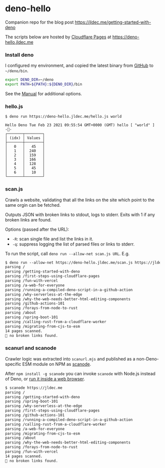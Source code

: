 # deno-hello

Companion repo for the blog post https://jldec.me/getting-started-with-deno

The scripts below are hosted by [Cloudflare Pages](https://jldec.me/first-steps-using-cloudflare-pages) at https://deno-hello.jldec.me

### Install deno

I configured my environment, and copied the latest binary from [GitHub](https://github.com/denoland/deno/releases/latest) to `~/deno/bin`.

```sh
export DENO_DIR=~/deno
export PATH=${PATH}:${DENO_DIR}/bin
```

See the [Manual](https://deno.land/manual/getting_started/installation) for additional options.

### hello.js

```
$ deno run https://deno-hello.jldec.me/hello.js world

Hello Deno Tue Feb 23 2021 09:55:54 GMT+0000 (GMT) hello [ "world" ]
-🦀-
┌───────┬────────┐
│ (idx) │ Values │
├───────┼────────┤
│   0   │   45   │
│   1   │  240   │
│   2   │  159   │
│   3   │  166   │
│   4   │  128   │
│   5   │   45   │
│   6   │   10   │
└───────┴────────┘
```

### scan.js

Crawls a website, validating that all the links on the site which point to the same orgin can be fetched.

Outputs JSON with broken links to stdout, logs to stderr. Exits with 1 if any broken links are found.

Options (passed after the URL):

- `-R`: scan single file and list the links in it.
- `-q`: suppress logging the list of parsed files or links to stderr.

To run the script, call `deno run --allow-net scan.js URL`. E.g.

```txt
$ deno run --allow-net https://deno-hello.jldec.me/scan.js https://jldec.me
parsing /
parsing /getting-started-with-deno
parsing /first-steps-using-cloudflare-pages
parsing /fun-with-vercel
parsing /a-web-for-everyone
parsing /running-a-compiled-deno-script-in-a-github-action
parsing /why-serverless-at-the-edge
parsing /why-the-web-needs-better-html-editing-components
parsing /github-actions-101
parsing /forays-from-node-to-rust
parsing /about
parsing /spring-boot-101
parsing /calling-rust-from-a-cloudflare-worker
parsing /migrating-from-cjs-to-esm
14 pages scanned.
🎉 no broken links found.
```

### scanurl and scanode

Crawler logic was extracted into `scanurl.mjs` and published as a non-Deno-specific ESM module on NPM as [scanode](https://www.npmjs.com/package/scanode).

After `npm install -g scanode` you can invoke `scanode` with Node.js instead of Deno, or [run it inside a web browser](https://deno-hello.jldec.me/).

```txt
$ scanode https://jldec.me
parsing /
parsing /getting-started-with-deno
parsing /spring-boot-101
parsing /why-serverless-at-the-edge
parsing /first-steps-using-cloudflare-pages
parsing /github-actions-101
parsing /running-a-compiled-deno-script-in-a-github-action
parsing /calling-rust-from-a-cloudflare-worker
parsing /a-web-for-everyone
parsing /migrating-from-cjs-to-esm
parsing /about
parsing /why-the-web-needs-better-html-editing-components
parsing /forays-from-node-to-rust
parsing /fun-with-vercel
14 pages scanned.
🎉 no broken links found.
```